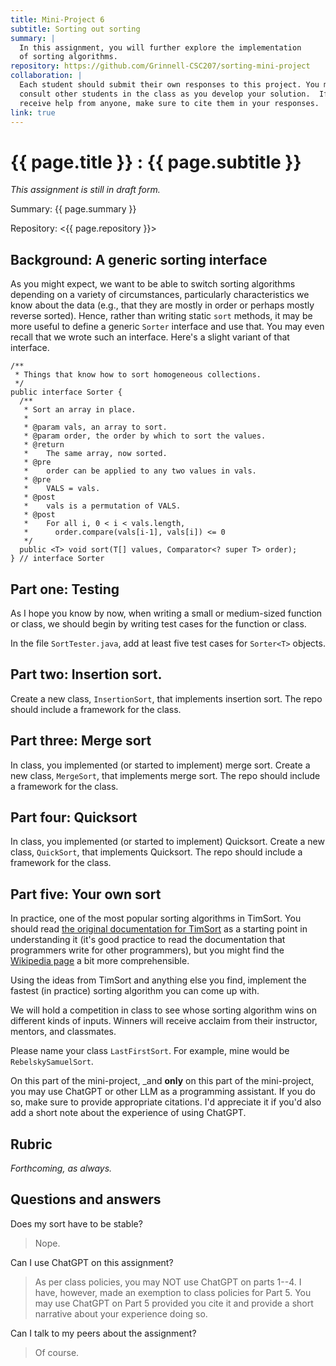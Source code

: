 ```yaml
---
title: Mini-Project 6
subtitle: Sorting out sorting
summary: |
  In this assignment, you will further explore the implementation 
  of sorting algorithms.
repository: https://github.com/Grinnell-CSC207/sorting-mini-project
collaboration: |
  Each student should submit their own responses to this project. You may
  consult other students in the class as you develop your solution.  If you
  receive help from anyone, make sure to cite them in your responses. 
link: true
---
```

# {{ page.title }} : {{ page.subtitle }}

_This assignment is still in draft form._

Summary: {{ page.summary }}

Repository: <{{ page.repository }}>

## Background: A generic sorting interface

As you might expect, we want to be able to switch sorting algorithms depending on a variety of circumstances, particularly characteristics we know about the data (e.g., that they are mostly in order or perhaps mostly reverse sorted).  Hence, rather than writing static `sort` methods, it may be more useful to define a generic `Sorter` interface and use that.  You may even recall that we wrote such an interface.  Here's a slight variant of that interface.

```
/**
 * Things that know how to sort homogeneous collections.
 */
public interface Sorter {
  /**
   * Sort an array in place.
   *
   * @param vals, an array to sort.
   * @param order, the order by which to sort the values.
   * @return
   *    The same array, now sorted.
   * @pre
   *    order can be applied to any two values in vals.
   * @pre
   *    VALS = vals.
   * @post
   *    vals is a permutation of VALS.
   * @post
   *    For all i, 0 < i < vals.length,
   *      order.compare(vals[i-1], vals[i]) <= 0
   */
  public <T> void sort(T[] values, Comparator<? super T> order);
} // interface Sorter
```

## Part one: Testing

As I hope you know by now, when writing a small or medium-sized function or class, we should begin by writing test cases for the function or class.

In the file `SortTester.java`, add at least five test cases for `Sorter<T>` objects.

## Part two: Insertion sort.

Create a new class, `InsertionSort`, that implements insertion sort.  The repo should include a framework for the class.

## Part three: Merge sort

In class, you implemented (or started to implement) merge sort.  Create a new class, `MergeSort`, that implements merge sort.  The repo should include a framework for the class.

## Part four: Quicksort

In class, you implemented (or started to implement) Quicksort.  Create a new class, `QuickSort`, that implements Quicksort.  The repo should include a framework for the class.

## Part five: Your own sort

In practice, one of the most popular sorting algorithms in TimSort.  You should read [the original documentation for TimSort](https://github.com/python/cpython/blob/main/Objects/listsort.txt) as a starting point in understanding it (it's good practice to read the documentation that programmers write for other programmers), but you might find the [Wikipedia page](https://en.wikipedia.org/wiki/Timsort) a bit more comprehensible.

Using the ideas from TimSort and anything else you find, implement the fastest (in practice) sorting algorithm you can come up with.

We will hold a competition in class to see whose sorting algorithm wins on different kinds of inputs.  Winners will receive acclaim from their instructor, mentors, and classmates.

Please name your class `LastFirstSort`.  For example, mine would be `RebelskySamuelSort`.

On this part of the mini-project, _and **only** on this part of the mini-project, you may use ChatGPT or other LLM as a programming assistant.  If you do so, make sure to provide appropriate citations.  I'd appreciate it if you'd also add a short note about the experience of using ChatGPT.

## Rubric

_Forthcoming, as always._

## Questions and answers

Does my sort have to be stable?

> Nope.

Can I use ChatGPT on this assignment?

> As per class policies, you may NOT use ChatGPT on parts 1--4.  I have,
  however, made an exemption to class policies for Part 5.  You may
  use ChatGPT on Part 5 provided you cite it and provide a short 
  narrative about your experience doing so.

Can I talk to my peers about the assignment?

> Of course.
